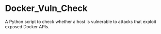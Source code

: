 # Docker_Vuln_Check
A Python script to check whether a host is vulnerable to attacks that exploit exposed Docker APIs.

